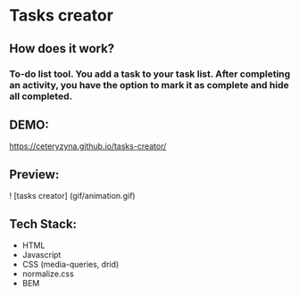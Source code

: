 # Tasks creator 
## How does it work?
### To-do list tool. You add a task to your task list. After completing an activity, you have the option to mark it as complete and hide all completed.



## DEMO:
https://ceteryzyna.github.io/tasks-creator/

## Preview: 
! [tasks creator] (gif/animation.gif)


## Tech Stack:

- HTML
- Javascript
- CSS (media-queries, drid)
- normalize.css
- BEM


